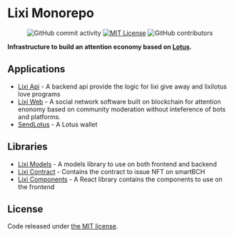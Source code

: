 # Lixi Monorepo

 <p align="center">
  <img alt="GitHub commit activity" src="https://img.shields.io/github/commit-activity/m/bcProFoundation/lixilotus">
  <a href="https://opensource.org/licenses/MIT/" target="_blank"><img alt="MIT License" src="https://img.shields.io/badge/License-MIT-blue.svg" style="display: inherit;"/></a>
  <img alt="GitHub contributors" src="https://img.shields.io/github/contributors/bcProFoundation/lixilotus">
  <br>
</p>

**Infrastructure to build an attention economy based on [Lotus](https://givelotus.org).**

## Applications

- [Lixi Api](packages/app-lixi-api) - A backend api provide the logic for lixi give away and lixilotus love programs
- [Lixi Web](packages/app-lixi) - A social network software built on blockchain for attention enonomy based on community moderation without inteference of bots and platforms.
- [SendLotus](packages/app-sendlotus) - A Lotus wallet

## Libraries

- [Lixi Models](packages/lixi-models) - A models library to use on both frontend and backend
- [Lixi Contract](packages/lixi-contracts) - Contains the contract to issue NFT on smartBCH
- [Lixi Components](packages/lixi-components) - A React library contains the components to use on the frontend

## License

Code released under [the MIT license](https://github.com/bcProFoundation/lixilotus/blob/master/LICENSE).
